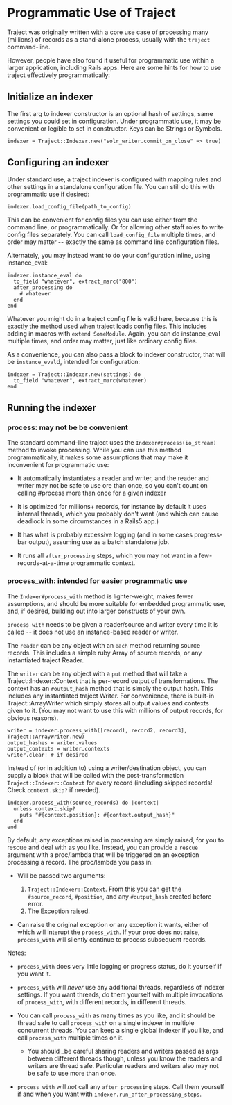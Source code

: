 # Programmatic Use of Traject

Traject was originally written with a core use case of processing many (millions) of records as a stand-alone process, usually with the `traject` command-line.

However, people have also found it useful for programmatic use within a larger application, including Rails apps. Here are some hints for how to use traject effectively programmatically:

## Initialize an indexer

The first arg to indexer constructor is an optional hash of settings, same settings you could set in configuration. Under programmatic use, it may be convenient or legible to set in constructor. Keys can be Strings or Symbols.

    indexer = Traject::Indexer.new("solr_writer.commit_on_close" => true)

## Configuring an indexer

Under standard use, a traject indexer is configured with mapping rules and other settings in a standalone configuration file. You can still do this with programmatic use if desired:

    indexer.load_config_file(path_to_config)

This can be convenient for config files you can use either from the command line, or programmatically. Or for allowing other staff roles to write config files separately. You can call `load_config_file` multiple times, and order may matter -- exactly the same as command line configuration files.

Alternately, you may instead want to do your configuration inline, using instance_eval:

    indexer.instance_eval do
      to_field "whatever", extract_marc("800")
      after_processing do
        # whatever
      end
    end

Whatever you might do in a traject config file is valid here, because this is exactly the method used when traject loads config files. This includes adding in macros with `extend SomeModule`. Again, you can do instance_eval multiple times, and order may matter, just like ordinary config files.

As a convenience, you can also pass a block to indexer constructor, that will be `instance_eval`d, intended for configuration:

    indexer = Traject::Indexer.new(settings) do
      to_field "whatever", extract_marc(whatever)
    end

## Running the indexer

### process: may not be be convenient

The standard command-line traject uses the `Indexer#process(io_stream)` method to invoke processing. While you can use this method programmatically, it makes some assumptions that may make it inconvenient for programmatic use:

* It automatically instantiates a reader and writer, and the reader and writer may not be safe to use ore than once, so you can't count on calling #process more than once for a given indexer

* It is optimized for millions+ records, for instance by default it uses internal threads, which you probably don't want (and which can cause deadlock in some circumstances in a Rails5 app.)

* It has what is probably excessive logging (and in some cases progress-bar output), assuming use as a batch standalone job.

* It runs all `after_processing` steps, which you may not want in a few-records-at-a-time programmatic context.

### process_with: intended for easier programmatic use

The `Indexer#process_with` method is lighter-weight, makes fewer assumptions, and should be more suitable for embedded programmatic use, and, if desired, building out into larger constructs of your own.

`process_with` needs to be given a reader/source and writer every time it is called -- it does not use an instance-based reader or writer.

The `reader` can be any object with an `each` method returning source records. This includes a simple ruby Array of source records, or any instantiated traject Reader.

The `writer` can be any object with a `put` method that will take a Traject::Indexer::Context that is per-record output of transformations. The context has an `#output_hash` method that is simply the output hash. This includes any instantiated traject Writer. For convenience, there is built-in Traject::ArrayWriter which simply stores all output values and contexts given to it. (You may not want to use this with millions of output records, for obvious reasons).

    writer = indexer.process_with([record1, record2, record3], Traject::ArrayWriter.new)
    output_hashes = writer.values
    output_contexts = writer.contexts
    writer.clear! # if desired

Instead of (or in addition to) using a writer/destination object, you can supply a block
that will be called with the post-transformation `Traject::Indexer::Context` for every
record (including skipped records! Check `context.skip?` if needed).

    indexer.process_with(source_records) do |context|
      unless context.skip?
        puts "#{context.position}: #{context.output_hash}"
      end
    end

By default, any exceptions raised in processing are simply raised, for you to rescue and
deal with as you like. Instead, you can provide a `rescue` argument with a proc/lambda
that will be triggered on an exception processing a record. The proc/lambda you pass in:


  * Will be passed two arguments:
    1. `Traject::Indexer::Context`. From this you can get the `#source_record`, `#position`, and any `#output_hash` created before error.
    2. The Exception raised.

  * Can raise the original exception or any exception it wants, either of which will interupt the `process_with`. If your proc does not raise, `process_with` will silently continue to process subsequent records.

Notes:

* `process_with` does very little logging or progress status, do it yourself if you want it.

* `process_with` will _never_ use any additional threads, regardless of indexer settings. If you want threads, do them yourself with multiple invocations of `process_with`, with different records, in different threads.

* You can call `process_with` as many times as you like, and it should be thread safe to call `process_with` on a single indexer in multiple concurrent threads. You can keep a single global indexer if you like, and call `process_with` multiple times on it.
  * You should _be careful sharing readers and writers passed as args between different threads though, unless you know the readers and writers are thread safe. Particular readers and writers also may not be safe to use more than once.

* `process_with` will *not* call any `after_processing` steps. Call them yourself if and when you want with `indexer.run_after_processing_steps`.

